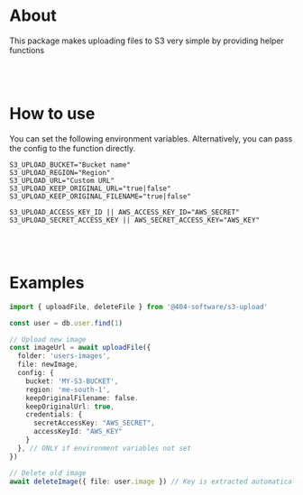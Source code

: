 # About

This package makes uploading files to S3 very simple by providing helper functions

<br/><br/>

# How to use

You can set the following environment variables. Alternatively, you can pass the config to the function directly.

```shell
S3_UPLOAD_BUCKET="Bucket name"
S3_UPLOAD_REGION="Region"
S3_UPLOAD_URL="Custom URL"
S3_UPLOAD_KEEP_ORIGINAL_URL="true|false"
S3_UPLOAD_KEEP_ORIGINAL_FILENAME="true|false"

S3_UPLOAD_ACCESS_KEY_ID || AWS_ACCESS_KEY_ID="AWS_SECRET"
S3_UPLOAD_SECRET_ACCESS_KEY || AWS_SECRET_ACCESS_KEY="AWS_KEY"
```

<br/><br/>

# Examples

```typescript
import { uploadFile, deleteFile } from '@404-software/s3-upload'

const user = db.user.find(1)

// Upload new image
const imageUrl = await uploadFile({
  folder: 'users-images',
  file: newImage,
  config: {
    bucket: 'MY-S3-BUCKET',
    region: 'me-south-1',
    keepOriginalFilename: false.
    keepOriginalUrl: true,
    credentials: {
      secretAccessKey: "AWS_SECRET",
      accessKeyId: "AWS_KEY"
    }
  }, // ONLY if environment variables not set
})

// Delete old image
await deleteImage({ file: user.image }) // Key is extracted automatically from URL
```
